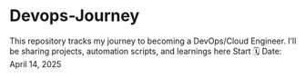 # Devops-Journey
This repository tracks my journey to becoming a DevOps/Cloud Engineer. I’ll be sharing projects, automation scripts, and learnings here
Start  🗓️ Date: April 14, 2025
